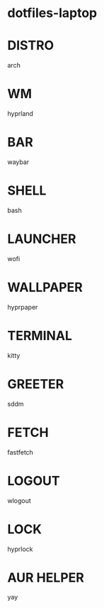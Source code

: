 # dotfiles-laptop
# DISTRO
arch
# WM
hyprland
# BAR
waybar
# SHELL
bash
# LAUNCHER
wofi
# WALLPAPER
hyprpaper
# TERMINAL
kitty
# GREETER
sddm
# FETCH
fastfetch
# LOGOUT
wlogout
# LOCK
hyprlock
# AUR HELPER
yay
